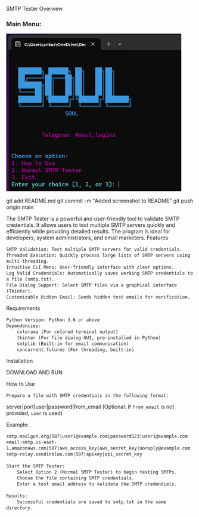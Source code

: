 SMTP Tester
Overview


### Main Menu:
![Main Menu Screenshot](https://github.com/anniemoore19833/SMTP-TESTER/blob/main/Screenshot%202024-11-30%20162628.png)

git add README.md
git commit -m "Added screenshot to README"
git push origin main


The SMTP Tester is a powerful and user-friendly tool to validate SMTP credentials. It allows users to test multiple SMTP servers quickly and efficiently while providing detailed results. The program is ideal for developers, system administrators, and email marketers.
Features

    SMTP Validation: Test multiple SMTP servers for valid credentials.
    Threaded Execution: Quickly process large lists of SMTP servers using multi-threading.
    Intuitive CLI Menu: User-friendly interface with clear options.
    Log Valid Credentials: Automatically saves working SMTP credentials to a file (smtp.txt).
    File Dialog Support: Select SMTP files via a graphical interface (Tkinter).
    Customizable Hidden Email: Sends hidden test emails for verification.

Requirements

    Python Version: Python 3.6 or above
    Dependencies:
        colorama (For colored terminal output)
        tkinter (For file dialog GUI, pre-installed in Python)
        smtplib (Built-in for email communication)
        concurrent.futures (For threading, built-in)

Installation

DOWNLOAD AND RUN 

How to Use

    Prepare a file with SMTP credentials in the following format:

server|port|user|password|from_email (Optional: If `from_email` is not provided, `user` is used)

Example:

    smtp.mailgun.org|587|user1@example.com|password123|user1@example.com
    email-smtp.us-east-1.amazonaws.com|587|aws_access_key|aws_secret_key|noreply@example.com
    smtp-relay.sendinblue.com|587|apikey|api_secret_key

    Start the SMTP Tester:
        Select Option 2 (Normal SMTP Tester) to begin testing SMTPs.
        Choose the file containing SMTP credentials.
        Enter a test email address to validate the SMTP credentials.

    Results:
        Successful credentials are saved to smtp.txt in the same directory.


